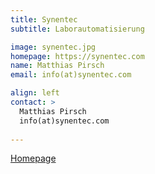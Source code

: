 ```yaml
---
title: Synentec
subtitle: Laborautomatisierung

image: synentec.jpg
homepage: https://synentec.com
name: Matthias Pirsch
email: info(at)synentec.com

align: left
contact: >
  Matthias Pirsch
  info(at)synentec.com  
  
---
```


[Homepage](https://synentec.com)

